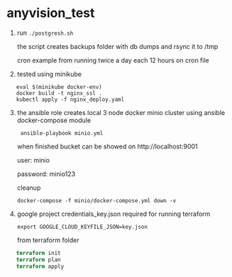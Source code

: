 # anyvision_test

1. run ```./postgresh.sh``` 

   the script creates backups folder with db dumps and rsync it to /tmp
   
   cron example from running twice a day each 12 hours on cron file

2. tested using minikube
```minikube start
   eval $(minikube docker-env)
   docker build -t nginx_ssl .
   kubectl apply -f nginx_deploy.yaml
```

3. the ansible role creates local 3 node docker minio cluster using ansible docker-compose module

   ``` ansible-playbook minio.yml``` 
   
   when finished bucket can be showed on http://localhost:9001 
   
   user: minio
   
   password: minio123
   
   cleanup
   
   ```
   docker-compose -f minio/docker-compose.yml down -v
   ```

4. google project credentials_key.json required for running terraform
   ```
   export GOOGLE_CLOUD_KEYFILE_JSON=key.json
   ```
   
   from terraform folder

```terraform
   terraform init 
   terraform plan 
   terraform apply
 ```
